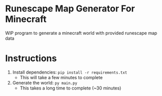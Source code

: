 # Runescape Map Generator For Minecraft

WIP program to generate a minecraft world with provided runescape map data

# Instructions

1) Install dependencies: `pip install -r requirements.txt`
   * This will take a few minutes to complete
2) Generate the world: `py main.py`
    * This takes a long time to complete (~30 minutes)
